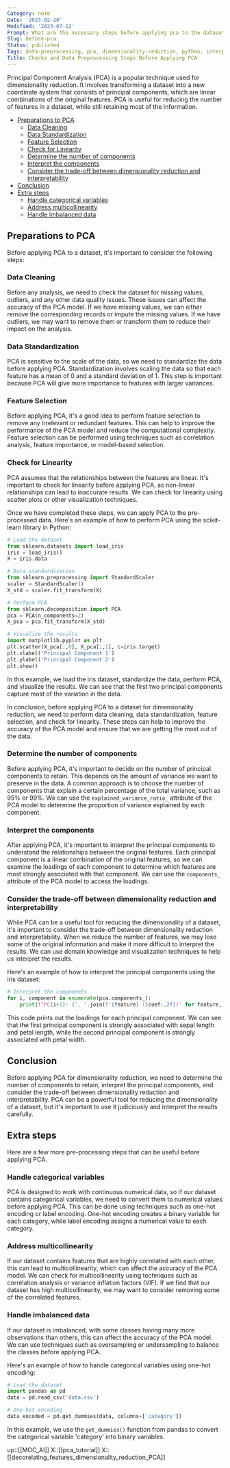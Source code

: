 ```yaml
---
Category: note
Date: '2023-02-20'
Modified: '2023-07-12'
Prompt: What are the necessary steps before applying pca to the dataset for dimensionality reduction. What we need to check, are there any pre-processing steps required? Give me long blog text. Suggest illustrations. Give me python code snippets that illustrate required steps of analysis or pre-processing. Write post using first person narration.
Slug: before-pca
Status: published
Tags: data-preprocessing, pca, dimensionality-reduction, python, interpretability, categorical-variables, multicollinearity, imbalanced-data
Title: Checks and Data Preprocessing Steps Before Applying PCA
---
```

Principal Component Analysis (PCA) is a popular technique used for dimensionality reduction. It involves transforming a dataset into a new coordinate system that consists of principal components, which are linear combinations of the original features. PCA is useful for reducing the number of features in a dataset, while still retaining most of the information.

<!-- MarkdownTOC levels="2,3" autolink="true" autoanchor="true" -->

- [Preparations to PCA](#preparations-to-pca)
    - [Data Cleaning](#data-cleaning)
    - [Data Standardization](#data-standardization)
    - [Feature Selection](#feature-selection)
    - [Check for Linearity](#check-for-linearity)
    - [Determine the number of components](#determine-the-number-of-components)
    - [Interpret the components](#interpret-the-components)
    - [Consider the trade-off between dimensionality reduction and interpretability](#consider-the-trade-off-between-dimensionality-reduction-and-interpretability)
- [Conclusion](#conclusion)
- [Extra steps](#extra-steps)
    - [Handle categorical variables](#handle-categorical-variables)
    - [Address multicollinearity](#address-multicollinearity)
    - [Handle imbalanced data](#handle-imbalanced-data)

<!-- /MarkdownTOC -->

<a id="preparations-to-pca"></a>
## Preparations to PCA
Before applying PCA to a dataset, it's important to consider the following steps:

<a id="data-cleaning"></a>
### Data Cleaning
Before any analysis, we need to check the dataset for missing values, outliers, and any other data quality issues. These issues can affect the accuracy of the PCA model. If we have missing values, we can either remove the corresponding records or impute the missing values. If we have outliers, we may want to remove them or transform them to reduce their impact on the analysis.
    
<a id="data-standardization"></a>
### Data Standardization
PCA is sensitive to the scale of the data, so we need to standardize the data before applying PCA. Standardization involves scaling the data so that each feature has a mean of 0 and a standard deviation of 1. This step is important because PCA will give more importance to features with larger variances.
    
<a id="feature-selection"></a>
### Feature Selection
Before applying PCA, it's a good idea to perform feature selection to remove any irrelevant or redundant features. This can help to improve the performance of the PCA model and reduce the computational complexity. Feature selection can be performed using techniques such as correlation analysis, feature importance, or model-based selection.
    
<a id="check-for-linearity"></a>
### Check for Linearity
PCA assumes that the relationships between the features are linear. It's important to check for linearity before applying PCA, as non-linear relationships can lead to inaccurate results. We can check for linearity using scatter plots or other visualization techniques.

Once we have completed these steps, we can apply PCA to the pre-processed data. Here's an example of how to perform PCA using the scikit-learn library in Python:

```python
# Load the dataset
from sklearn.datasets import load_iris
iris = load_iris()
X = iris.data

# Data standardization
from sklearn.preprocessing import StandardScaler
scaler = StandardScaler()
X_std = scaler.fit_transform(X)

# Perform PCA
from sklearn.decomposition import PCA
pca = PCA(n_components=2)
X_pca = pca.fit_transform(X_std)

# Visualize the results
import matplotlib.pyplot as plt
plt.scatter(X_pca[:,0], X_pca[:,1], c=iris.target)
plt.xlabel('Principal Component 1')
plt.ylabel('Principal Component 2')
plt.show()
```

In this example, we load the iris dataset, standardize the data, perform PCA, and visualize the results. We can see that the first two principal components capture most of the variation in the data.

In conclusion, before applying PCA to a dataset for dimensionality reduction, we need to perform data cleaning, data standardization, feature selection, and check for linearity. These steps can help to improve the accuracy of the PCA model and ensure that we are getting the most out of the data.

<a id="determine-the-number-of-components"></a>
### Determine the number of components
Before applying PCA, it's important to decide on the number of principal components to retain. This depends on the amount of variance we want to preserve in the data. A common approach is to choose the number of components that explain a certain percentage of the total variance, such as 95% or 99%. We can use the `explained_variance_ratio_` attribute of the PCA model to determine the proportion of variance explained by each component.
    
<a id="interpret-the-components"></a>
### Interpret the components
After applying PCA, it's important to interpret the principal components to understand the relationships between the original features. Each principal component is a linear combination of the original features, so we can examine the loadings of each component to determine which features are most strongly associated with that component. We can use the `components_` attribute of the PCA model to access the loadings.
    
<a id="consider-the-trade-off-between-dimensionality-reduction-and-interpretability"></a>
### Consider the trade-off between dimensionality reduction and interpretability
While PCA can be a useful tool for reducing the dimensionality of a dataset, it's important to consider the trade-off between dimensionality reduction and interpretability. When we reduce the number of features, we may lose some of the original information and make it more difficult to interpret the results. We can use domain knowledge and visualization techniques to help us interpret the results.
    

Here's an example of how to interpret the principal components using the iris dataset:

```python
# Interpret the components
for i, component in enumerate(pca.components_):
    print(f"PC{i+1}: {', '.join(f'{feature} ({coef:.2f})' for feature, coef in zip(iris.feature_names, component))}")

```

This code prints out the loadings for each principal component. We can see that the first principal component is strongly associated with sepal length and petal length, while the second principal component is strongly associated with petal width.

<a id="conclusion"></a>
## Conclusion
Before applying PCA for dimensionality reduction, we need to determine the number of components to retain, interpret the principal components, and consider the trade-off between dimensionality reduction and interpretability. PCA can be a powerful tool for reducing the dimensionality of a dataset, but it's important to use it judiciously and interpret the results carefully.

<a id="extra-steps"></a>
## Extra steps
Here are a few more pre-processing steps that can be useful before applying PCA.

<a id="handle-categorical-variables"></a>
### Handle categorical variables

PCA is designed to work with continuous numerical data, so if our dataset contains categorical variables, we need to convert them to numerical values before applying PCA. This can be done using techniques such as one-hot encoding or label encoding. One-hot encoding creates a binary variable for each category, while label encoding assigns a numerical value to each category.
    
<a id="address-multicollinearity"></a>
### Address multicollinearity
If our dataset contains features that are highly correlated with each other, this can lead to multicollinearity, which can affect the accuracy of the PCA model. We can check for multicollinearity using techniques such as correlation analysis or variance inflation factors (VIF). If we find that our dataset has high multicollinearity, we may want to consider removing some of the correlated features.
    
<a id="handle-imbalanced-data"></a>
### Handle imbalanced data
If our dataset is imbalanced, with some classes having many more observations than others, this can affect the accuracy of the PCA model. We can use techniques such as oversampling or undersampling to balance the classes before applying PCA.
    

Here's an example of how to handle categorical variables using one-hot encoding:

```python
# Load the dataset
import pandas as pd
data = pd.read_csv('data.csv')

# One-hot encoding
data_encoded = pd.get_dummies(data, columns=['category'])

```
In this example, we use the `get_dummies()` function from pandas to convert the categorical variable 'category' into binary variables.

up::[[MOC_AI]]
X::[[pca_tutorial]]
X::[[decorelating_features_dimensionality_reduction_PCA]]